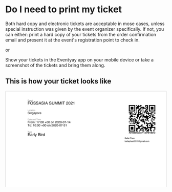 # Do I need to print my ticket

Both hard copy and electronic tickets are acceptable in mose cases, unless special instruction was given by the event organizer specifically. If not, you can either:
print a hard copy of your tickets from the order confirmation email and present it at the event's registration point to check in.

or

Show your tickets in the Eventyay app on your mobile device or take a screenshot of the tickets and bring them along.

## This is how your ticket looks like


![Overview page](speakers-and-attendees/speakers/Ticket-Sample.png)

